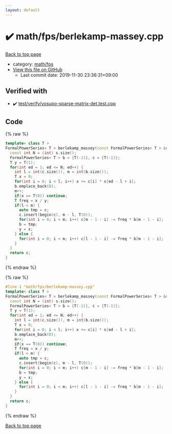 ```yaml
---
layout: default
---
```


<!-- mathjax config similar to math.stackexchange -->
<script type="text/javascript" async
  src="https://cdnjs.cloudflare.com/ajax/libs/mathjax/2.7.5/MathJax.js?config=TeX-MML-AM_CHTML">
</script>
<script type="text/x-mathjax-config">
  MathJax.Hub.Config({
    TeX: { equationNumbers: { autoNumber: "AMS" }},
    tex2jax: {
      inlineMath: [ ['$','$'] ],
      processEscapes: true
    },
    "HTML-CSS": { matchFontHeight: false },
    displayAlign: "left",
    displayIndent: "2em"
  });
</script>

<script type="text/javascript" src="https://cdnjs.cloudflare.com/ajax/libs/jquery/3.4.1/jquery.min.js"></script>
<script src="https://cdn.jsdelivr.net/npm/jquery-balloon-js@1.1.2/jquery.balloon.min.js" integrity="sha256-ZEYs9VrgAeNuPvs15E39OsyOJaIkXEEt10fzxJ20+2I=" crossorigin="anonymous"></script>
<script type="text/javascript" src="../../../assets/js/copy-button.js"></script>
<link rel="stylesheet" href="../../../assets/css/copy-button.css" />


# :heavy_check_mark: math/fps/berlekamp-massey.cpp

<a href="../../../index.html">Back to top page</a>

* category: <a href="../../../index.html#1201bfd5f7a5d1c5bfa65e9be4237f63">math/fps</a>
* <a href="{{ site.github.repository_url }}/blob/master/math/fps/berlekamp-massey.cpp">View this file on GitHub</a>
    - Last commit date: 2019-11-30 23:36:31+09:00




## Verified with

* :heavy_check_mark: <a href="../../../verify/test/verify/yosupo-sparse-matrix-det.test.cpp.html">test/verify/yosupo-sparse-matrix-det.test.cpp</a>


## Code

<a id="unbundled"></a>
{% raw %}
```cpp
template< class T >
FormalPowerSeries< T > berlekamp_massey(const FormalPowerSeries< T > &s) {
  const int N = (int) s.size();
  FormalPowerSeries< T > b = {T(-1)}, c = {T(-1)};
  T y = T(1);
  for(int ed = 1; ed <= N; ed++) {
    int l = int(c.size()), m = int(b.size());
    T x = 0;
    for(int i = 0; i < l; i++) x += c[i] * s[ed - l + i];
    b.emplace_back(0);
    m++;
    if(x == T(0)) continue;
    T freq = x / y;
    if(l < m) {
      auto tmp = c;
      c.insert(begin(c), m - l, T(0));
      for(int i = 0; i < m; i++) c[m - 1 - i] -= freq * b[m - 1 - i];
      b = tmp;
      y = x;
    } else {
      for(int i = 0; i < m; i++) c[l - 1 - i] -= freq * b[m - 1 - i];
    }
  }
  return c;
}

```
{% endraw %}

<a id="bundled"></a>
{% raw %}
```cpp
#line 1 "math/fps/berlekamp-massey.cpp"
template< class T >
FormalPowerSeries< T > berlekamp_massey(const FormalPowerSeries< T > &s) {
  const int N = (int) s.size();
  FormalPowerSeries< T > b = {T(-1)}, c = {T(-1)};
  T y = T(1);
  for(int ed = 1; ed <= N; ed++) {
    int l = int(c.size()), m = int(b.size());
    T x = 0;
    for(int i = 0; i < l; i++) x += c[i] * s[ed - l + i];
    b.emplace_back(0);
    m++;
    if(x == T(0)) continue;
    T freq = x / y;
    if(l < m) {
      auto tmp = c;
      c.insert(begin(c), m - l, T(0));
      for(int i = 0; i < m; i++) c[m - 1 - i] -= freq * b[m - 1 - i];
      b = tmp;
      y = x;
    } else {
      for(int i = 0; i < m; i++) c[l - 1 - i] -= freq * b[m - 1 - i];
    }
  }
  return c;
}

```
{% endraw %}

<a href="../../../index.html">Back to top page</a>

